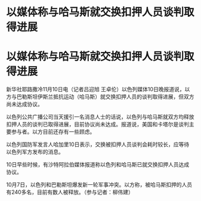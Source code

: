 # 以媒体称与哈马斯就交换扣押人员谈判取得进展

# 以媒体称与哈马斯就交换扣押人员谈判取得进展

新华社耶路撒冷11月10日电（记者吕迎旭
王卓伦）以色列媒体10日晚报道说，以方与巴勒斯坦伊斯兰抵抗运动（哈马斯）就交换扣押人员的谈判取得进展，但双方尚未达成协议。

以色列公共广播公司当天援引一名消息人士的话说，以色列与哈马斯就双方均释放扣押人员的谈判已取得进展，目前协议尚未达成。报道说，美国和卡塔尔是谈判主要参与者。以方目前还存有一些顾虑。

以色列国防军发言人哈加里10日表示，交换被扣押人员谈判会耗时较长，应等待以色列军方发布的消息。

10日早些时候，有沙特阿拉伯媒体报道称以色列和哈马斯已就交换扣押人员达成协议。

10月7日，以色列和巴勒斯坦爆发新一轮军事冲突。以方称，被哈马斯扣押的人员有240多名，目前有数人被释放。（参与记者：柳伟建）

